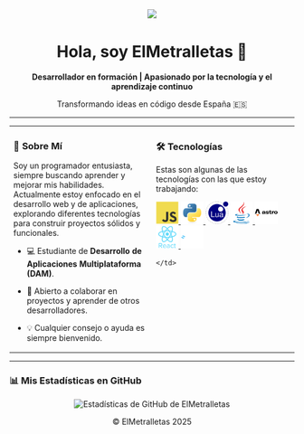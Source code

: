 <div align="center">
  <img src="https://i.giphy.com/media/v1.Y2lkPTc5MGI3NjExbmE3aHY3Z3g3ZGthYWZ3cm5uMjFqcnNvZ2JwZmcycGo4NXBmbGZ6ZiZlcD12MV9pbnRlcm5hbF9naWZfYnlfaWQmY3Q9Zw/qgQUggAC3Pfv687qPC/giphy.gif" width="150" />
  <h1><b>Hola, soy ElMetralletas 👋</b></h1>
</div>

<div align="center">
  <p><b>Desarrollador en formación | Apasionado por la tecnología y el aprendizaje continuo</b></p>
  <p>Transformando ideas en código desde España 🇪🇸</p>
</div>

---

<table>
  <tr>
    <td valign="top" width="50%">

### 👤 Sobre Mí
      
Soy un programador entusiasta, siempre buscando aprender y mejorar mis habilidades. Actualmente estoy enfocado en el desarrollo web y de aplicaciones, explorando diferentes tecnologías para construir proyectos sólidos y funcionales.
      
- 💻 Estudiante de **Desarrollo de Aplicaciones Multiplataforma (DAM)**.
- 🚀 Abierto a colaborar en proyectos y aprender de otros desarrolladores.
- 💡 Cualquier consejo o ayuda es siempre bienvenido.

    </td>
    <td valign="top" width="50%">

### 🛠️ Tecnologías
      
Estas son algunas de las tecnologías con las que estoy trabajando:
      
<p align="left">
    <a href="https://developer.mozilla.org/en-US/docs/Web/JavaScript" target="_blank"> <img src="https://raw.githubusercontent.com/devicons/devicon/master/icons/javascript/javascript-original.svg" alt="javascript" width="40" height="40"/> </a>
    <a href="https://www.python.org" target="_blank"> <img src="https://raw.githubusercontent.com/devicons/devicon/master/icons/python/python-original.svg" alt="python" width="40" height="40"/> </a>
    <a href="https://www.lua.org/" target="_blank"> <img src="https://raw.githubusercontent.com/devicons/devicon/master/icons/lua/lua-original-wordmark.svg" alt="lua" width="40" height="40"/> </a>
    <a href="https://www.java.com" target="_blank"> <img src="https://raw.githubusercontent.com/devicons/devicon/master/icons/java/java-original.svg" alt="java" width="40" height="40"/> </a>
    <a href="https://astro.build/" target="_blank"> <img src="https://raw.githubusercontent.com/devicons/devicon/master/icons/astro/astro-original-wordmark.svg" alt="astro" width="40" height="40"/> </a>
    <a href="https://reactjs.org/" target="_blank"> <img src="https://raw.githubusercontent.com/devicons/devicon/master/icons/react/react-original-wordmark.svg" alt="react" width="40" height="40"/> </a>
    <a href="https://tailwindcss.com/" target="_blank"> <img src="https://raw.githubusercontent.com/devicons/devicon/master/icons/tailwindcss/tailwindcss-original-wordmark.svg" alt="tailwind" width="40" height="40"/> </a>
</p>
      
    </td>
  </tr>
</table>

---

### 📊 Mis Estadísticas en GitHub

<div align="center">
  <img src="https://github-readme-stats.vercel.app/api?username=ElMetralletas7&show_icons=true&locale=es&theme=tokyonight" alt="Estadísticas de GitHub de ElMetralletas" />
</div>

<div align="center"> 
  <p>© ElMetralletas 2025</p>
</div>
